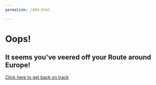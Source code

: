 ```yaml
---
permalink: /404.html

---
```


<!DOCTYPE html>
<html lang="en">

<head>
    <meta charset="UTF-8">
    <meta http-equiv="X-UA-Compatible" content="IE=edge">
    <meta name="viewport" content="width=device-width, initial-scale=1.0">
    <title>Page not found!</title>
    <link href="assets/css/404.css" rel="stylesheet" type="text/css">
   
</head>

<body>
    <div>
        <h1>Oops!</h1>
        <h2>It seems you've veered off your Route around Europe!</h2>
        <a href="index.html">Click here to get back on track</a>
    </div>

</body>

</html>
